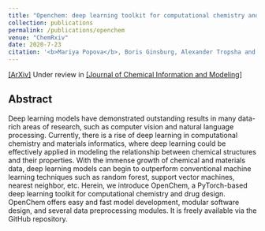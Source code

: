 ```yaml
---
title: "Openchem: deep learning toolkit for computational chemistry and drug design"
collection: publications
permalink: /publications/openchem
venue: "ChemRxiv"
date: 2020-7-23
citation: '<b>Mariya Popova</b>, Boris Ginsburg, Alexander Tropsha and Olexandr Isayev. "Openchem: deep learning toolkit for computational chemistry and drug design." (2020)'
---
```

[[ArXiv]](https://chemrxiv.org/articles/OpenChem_A_Deep_Learning_Toolkit_for_Computational_Chemistry_and_Drug_Design/12691943) Under review in [[Journal of Chemical Information and Modeling]](https://pubs.acs.org/journal/jcisd8)


## Abstract
Deep learning models have demonstrated outstanding results in many data-rich areas of research, such as computer vision and natural language processing. Currently, there is a rise of deep learning in computational chemistry and materials informatics, where deep learning could be effectively applied in modeling the relationship between chemical structures and their properties. With the immense growth of chemical and materials data, deep learning models can begin to outperform conventional machine learning techniques such as random forest, support vector machines, nearest neighbor, etc. Herein, we introduce OpenChem, a PyTorch-based deep learning toolkit for computational chemistry and drug design. OpenChem offers easy and fast model development, modular software design, and several data preprocessing modules. It is freely available via the GitHub repository.
